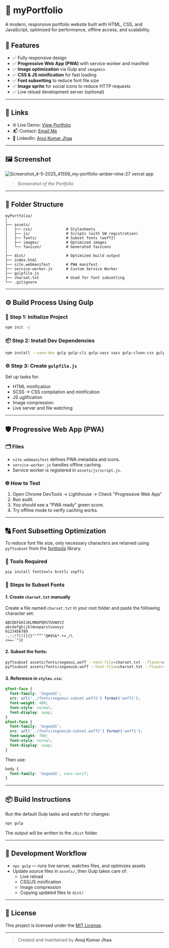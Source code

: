 
# 📁 myPortfolio

A modern, responsive portfolio website built with HTML, CSS, and JavaScript, optimized for performance, offline access, and scalability.

## 🚀 Features

- ✅ Fully responsive design
- ✅ **Progressive Web App (PWA)** with service worker and manifest
- ✅ **Image optimization** via Gulp and `imagemin`
- ✅ **CSS & JS minification** for fast loading
- ✅ **Font subsetting** to reduce font file size
- ✅ **Image sprite** for social icons to reduce HTTP requests
- ✅ Live reload development server (optional)

---

## 🔗 Links

- 🌐 Live Demo: [View Portfolio](https://my-portfolio-amber-nine-27.vercel.app/)
- 📬 Contact: [Email Me](mailto:anujjha2106@gmail.com)
- 💼 LinkedIn: [Anuj Kumar Jhaa](https://www.linkedin.com/in/itsjhaanuj21/)

---

## 🖼️ Screenshot
![Screenshot_4-5-2025_41559_my-portfolio-amber-nine-27 vercel app](https://github.com/user-attachments/assets/cef96e95-a1f9-4625-9279-14eab7a9855d)

> _Screenshot of the Portfolio_

---

## 📁 Folder Structure

```
myPortfolio/
│
├── assets/
│   ├── css/               # Stylesheets
│   ├── js/                # Scripts (with SW registration)
│   ├── fonts/             # Subset fonts (woff2)
│   ├── images/            # Optimized images
│   └── favicon/           # Generated favicons
│
├── dist/                  # Optimized build output
├── index.html
├── site.webmanifest       # PWA manifest
├── service-worker.js      # Custom Service Worker
├── gulpfile.js
├── charset.txt            # Used for font subsetting
└── .gitignore
```

---

## ⚙️ Build Process Using Gulp

### 🔧 Step 1: Initialize Project

```bash
npm init -y
```

### 📦 Step 2: Install Dev Dependencies

```bash
npm install --save-dev gulp gulp-cli gulp-sass sass gulp-clean-css gulp-uglify gulp-imagemin imagemin-mozjpeg imagemin-pngquant imagemin-svgo gulp-rename gulp-htmlmin gulp-connect
```

### ⚙️ Step 3: Create `gulpfile.js`

Set up tasks for:

- HTML minification
- SCSS → CSS compilation and minification
- JS uglification
- Image compression
- Live server and file watching

---

## 🛡️ Progressive Web App (PWA)

### 🗂️ Files

- `site.webmanifest` defines PWA metadata and icons.
- `service-worker.js` handles offline caching.
- Service worker is registered in `assets/js/script.js`.

### 🌐 How to Test

1. Open Chrome DevTools → Lighthouse → Check "Progressive Web App"
2. Run audit.
3. You should see a "PWA ready" green score.
4. Try offline mode to verify caching works.

---

## 🔠 Font Subsetting Optimization

To reduce font file size, only necessary characters are retained using `pyftsubset` from the [fonttools](https://github.com/fonttools/fonttools) library.

### 🧰 Tools Required

```bash
pip install fonttools brotli zopfli
```

### 📜 Steps to Subset Fonts

#### 1. Create `charset.txt` manually

Create a file named `charset.txt` in your root folder and paste the following character set:

```
ABCDEFGHIJKLMNOPQRSTUVWXYZ
abcdefghijklmnopqrstuvwxyz
0123456789
.,:;!?()[]{}"'“”‘’@#$%&*-+=_/\
<>=~`^|€
```

#### 2. Subset the fonts:

```bash
pyftsubset assets/fonts/segoeui.woff --text-file=charset.txt --flavor=woff2 --output-file=assets/fonts/segoeui-subset.woff2 --with-zopfli
pyftsubset assets/fonts/segoeuib.woff --text-file=charset.txt --flavor=woff2 --output-file=assets/fonts/segoeuib-subset.woff2 --with-zopfli
```

#### 3. Reference in `styles.css`:

```css
@font-face {
  font-family: 'SegoeUI';
  src: url('../fonts/segoeui-subset.woff2') format('woff2');
  font-weight: 400;
  font-style: normal;
  font-display: swap;
}
@font-face {
  font-family: 'SegoeUI';
  src: url('../fonts/segoeuib-subset.woff2') format('woff2');
  font-weight: 700;
  font-style: normal;
  font-display: swap;
}
```

Then use:

```css
body {
  font-family: 'SegoeUI', sans-serif;
}
```

---

## 📦 Build Instructions

Run the default Gulp tasks and watch for changes:

```bash
npx gulp
```

The output will be written to the `/dist` folder.

---

## 🧪 Development Workflow

- `npx gulp` — runs live server, watches files, and optimizes assets
- Update source files in `assets/`, then Gulp takes care of:
  - Live reload
  - CSS/JS minification
  - Image compression
  - Copying updated files to `dist/`

---

## 📝 License

This project is licensed under the [MIT License](LICENSE).

---

> Created and maintained by **Anuj Kumar Jhaa**
